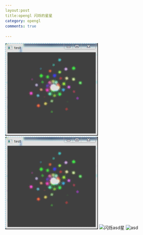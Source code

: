 ```yaml
---
layout:post
title:opengl 闪烁的星星
category: opengl
comments: true

---
```

![闪烁的dddd星星](/images/闪烁的星星.gif)
![闪烁的a星星](image/闪烁的星星.gif)
![闪烁asd星](/images/invoke_stack.png)
![asd](https://github.com/fztfztfzt/blog/blob/gh-pages/_posts/image/%E9%97%AA%E7%83%81%E7%9A%84%E6%98%9F%E6%98%9F.gif?raw=true)